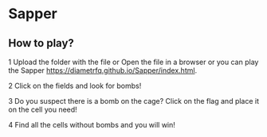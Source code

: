 # Sapper

## How to play?

1 Upload the folder with the file or Open the file in a browser or you can play the Sapper https://diametrfq.github.io/Sapper/index.html.

2 Click on the fields and look for bombs!

3 Do you suspect there is a bomb on the cage? Click on the flag and place it on the cell you need!

4 Find all the cells without bombs and you will win!
